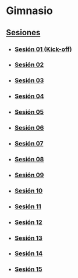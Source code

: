 # Gimnasio

## [Sesiones](./sessions/)

- ### [Sesión 01 (Kick-off)](./session-01/README.md)
- ### [Sesión 02](./session-02/README.md)
- ### [Sesión 03](./session-03/README.md)
- ### [Sesión 04](./session-04/README.md)
- ### [Sesión 05](./session-05/README.md)
- ### [Sesión 06](./session-06/README.md)
- ### [Sesión 07](./session-07/README.md)
- ### [Sesión 08](./session-08/README.md)
- ### [Sesión 09](./session-09/README.md)
- ### [Sesión 10](./session-10/README.md)
- ### [Sesión 11](./session-11/README.md)
- ### [Sesión 12](./session-12/README.md)
- ### [Sesión 13](./session-13/README.md)
- ### [Sesión 14](./session-14/README.md)
- ### [Sesión 15](./session-15/README.md)
